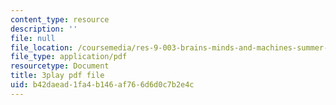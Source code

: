 ```yaml
---
content_type: resource
description: ''
file: null
file_location: /coursemedia/res-9-003-brains-minds-and-machines-summer-course-summer-2015/b42daead1fa4b146af766d6d0c7b2e4c_i0-2sd9RQ6E.pdf
file_type: application/pdf
resourcetype: Document
title: 3play pdf file
uid: b42daead-1fa4-b146-af76-6d6d0c7b2e4c
---
```

